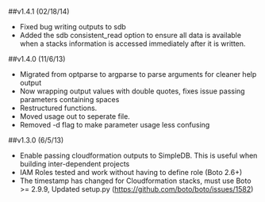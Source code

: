 ##v1.4.1 (02/18/14)

* Fixed bug writing outputs to sdb 
* Added the sdb consistent_read option to ensure all data is available when a stacks information is accessed immediately after it is written.

##v1.4.0 (11/6/13)

* Migrated from optparse to argparse to parse arguments for cleaner help output
* Now wrapping output values with double quotes, fixes issue passing parameters containing spaces
* Restructured functions. 
* Moved usage out to seperate file.
* Removed -d flag to make parameter usage less confusing

##v1.3.0 (6/5/13)

* Enable passing cloudformation outputs to SimpleDB.  This is useful when building inter-dependent projects 
* IAM Roles tested and work without having to define role (Boto 2.6+)
* The timestamp has changed for Cloudformation stacks, must use Boto >= 2.9.9, Updated setup.py (https://github.com/boto/boto/issues/1582)
